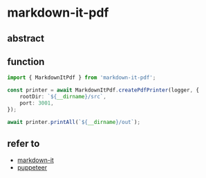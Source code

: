 # markdown-it-pdf

## abstract

## function

```TypeScript
import { MarkdownItPdf } from 'markdown-it-pdf';

const printer = await MarkdownItPdf.createPdfPrinter(logger, {
    rootDir: `${__dirname}/src`,
    port: 3001,
});

await printer.printAll(`${__dirname}/out`);
```

## refer to

* [markdown-it](https://www.npmjs.com/package/markdown-it)
* [puppeteer](https://www.npmjs.com/package/puppeteer)